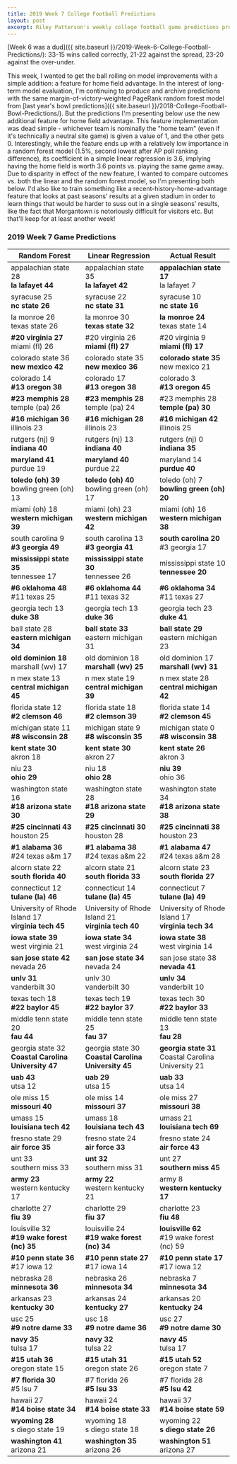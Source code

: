 ```yaml
---
title: 2019 Week 7 College Football Predictions
layout: post
excerpt: Riley Patterson's weekly college football game predictions produced from a gradually improving pagerank-based model. Updated with comparisons to actual results as those results come in.
---
```


[Week 6 was a dud]({{ site.baseurl }}/2019-Week-6-College-Football-Predictions/): 33-15 wins called correctly, 21-22 against the spread, 23-20 against the over-under.

This week, I wanted to get the ball rolling on model improvements with a simple addition: a feature for home field advantage. In the interest of long-term model evaluation, I'm continuing to produce and archive predictions with the same margin-of-victory-weighted PageRank random forest model from [last year's bowl predictions]({{ site.baseurl }}/2018-College-Football-Bowl-Predictions/). But the predictions I'm presenting below use the new additional feature for home field advantage. This feature implementation was dead simple - whichever team is nominally the "home team" (even if it's technically a neutral site game) is given a value of 1, and the other gets 0. Interestingly, while the feature ends up with a relatively low importance in a random forest model (1.5%, second lowest after AP poll ranking difference), its coefficient in a simple linear regression is 3.6, implying having the home field is worth 3.6 points vs. playing the same game away. Due to disparity in effect of the new feature, I wanted to compare outcomes vs. both the linear and the random forest model, so I'm presenting both below. I'd also like to train something like a recent-history-home-advantage feature that looks at past seasons' results at a given stadium in order to learn things that would be harder to suss out in a single seasons' results, like the fact that Morgantown is notoriously difficult for visitors etc. But that'll keep for at least another week! 

### 2019 Week 7 Game Predictions

| Random Forest | Linear Regression | Actual Result |
|---------------|-------------------|---------------|
| appalachian state 28<br>**la lafayet 44** | appalachian state 35<br>**la lafayet 42** | **appalachian state 17**<br>la lafayet 7 |
| syracuse 25<br>**nc state 26** | syracuse 22<br>**nc state 31** | syracuse 10<br>**nc state 16** |
| la monroe 26<br>texas state 26 | la monroe 30<br>**texas state 32** | **la monroe 24**<br>texas state 14 |
| **#20 virginia 27**<br>miami (fl) 26 | #20 virginia 26<br>**miami (fl) 27** | #20 virginia 9<br>**miami (fl) 17** |
| colorado state 36<br>**new mexico 42** | colorado state 35<br>**new mexico 36** | **colorado state 35**<br>new mexico 21 |
| colorado 14<br>**#13 oregon 38** | colorado 17<br>**#13 oregon 38** | colorado 3<br>**#13 oregon 45** |
| **#23 memphis 28**<br>temple (pa) 26 | **#23 memphis 28**<br>temple (pa) 24 | #23 memphis 28<br>**temple (pa) 30** |
| **#16 michigan 36**<br>illinois 23 | **#16 michigan 28**<br>illinois 23 | **#16 michigan 42**<br>illinois 25 |
| rutgers (nj) 9<br>**indiana 40** | rutgers (nj) 13<br>**indiana 40** | rutgers (nj) 0<br>**indiana 35** |
| **maryland 41**<br>purdue 19 | **maryland 40**<br>purdue 22 | maryland 14<br>**purdue 40** |
| **toledo (oh) 39**<br>bowling green (oh) 13 | **toledo (oh) 40**<br>bowling green (oh) 17 | toledo (oh) 7<br>**bowling green (oh) 20** |
| miami (oh) 18<br>**western michigan 39** | miami (oh) 23<br>**western michigan 42** | miami (oh) 16<br>**western michigan 38** |
| south carolina 9<br>**#3 georgia 49** | south carolina 13<br>**#3 georgia 41** | **south carolina 20**<br>#3 georgia 17 |
| **mississippi state 35**<br>tennessee 17 | **mississippi state 30**<br>tennessee 26 | mississippi state 10<br>**tennessee 20** |
| **#6 oklahoma 48**<br>#11 texas 25 | **#6 oklahoma 44**<br>#11 texas 32 | **#6 oklahoma 34**<br>#11 texas 27 |
| georgia tech 13<br>**duke 38** | georgia tech 13<br>**duke 36** | georgia tech 23<br>**duke 41** |
| ball state 28<br>**eastern michigan 34** | **ball state 33**<br>eastern michigan 31 | **ball state 29**<br>eastern michigan 23 |
| **old dominion 18**<br>marshall (wv) 17 | old dominion 18<br>**marshall (wv) 25** | old dominion 17<br>**marshall (wv) 31** |
| n mex state 13<br>**central michigan 45** | n mex state 19<br>**central michigan 39** | n mex state 28<br>**central michigan 42** |
| florida state 12<br>**#2 clemson 46** | florida state 18<br>**#2 clemson 39** | florida state 14<br>**#2 clemson 45** |
| michigan state 11<br>**#8 wisconsin 28** | michigan state 9<br>**#8 wisconsin 35** | michigan state 0<br>**#8 wisconsin 38** |
| **kent state 30**<br>akron 18 | **kent state 30**<br>akron 27 | **kent state 26**<br>akron 3 |
| niu 23<br>**ohio 29** | niu 18<br>**ohio 28** | **niu 39**<br>ohio 36 |
| washington state 16<br>**#18 arizona state 30** | washington state 28<br>**#18 arizona state 29** | washington state 34<br>**#18 arizona state 38** |
| **#25 cincinnati 43**<br>houston 25 | **#25 cincinnati 30**<br>houston 28 | **#25 cincinnati 38**<br>houston 23 |
| **#1 alabama 36**<br>#24 texas a&m 17 | **#1 alabama 38**<br>#24 texas a&m 22 | **#1 alabama 47**<br>#24 texas a&m 28 |
| alcorn state 22<br>**south florida 40** | alcorn state 21<br>**south florida 33** | alcorn state 23<br>**south florida 27** |
| connecticut 12<br>**tulane (la) 46** | connecticut 14<br>**tulane (la) 45** | connecticut 7<br>**tulane (la) 49** |
| University of Rhode Island 17<br>**virginia tech 45** | University of Rhode Island 21<br>**virginia tech 40** | University of Rhode Island 17<br>**virginia tech 34** |
| **iowa state 39**<br>west virginia 21 | **iowa state 34**<br>west virginia 24 | **iowa state 38**<br>west virginia 14 |
| **san jose state 42**<br>nevada 26 | **san jose state 34**<br>nevada 24 | san jose state 38<br>**nevada 41** |
| **unlv 31**<br>vanderbilt 30 | unlv 30<br>vanderbilt 30 | **unlv 34**<br>vanderbilt 10 |
| texas tech 18<br>**#22 baylor 45** | texas tech 19<br>**#22 baylor 37** | texas tech 30<br>**#22 baylor 33** |
| middle tenn state 20<br>**fau 44** | middle tenn state 25<br>**fau 37** | middle tenn state 13<br>**fau 28** |
| georgia state 32<br>**Coastal Carolina University 47** | georgia state 30<br>**Coastal Carolina University 45** | **georgia state 31**<br>Coastal Carolina University 21 |
| **uab 43**<br>utsa 12 | **uab 29**<br>utsa 15 | **uab 33**<br>utsa 14 |
| ole miss 15<br>**missouri 40** | ole miss 14<br>**missouri 37** | ole miss 27<br>**missouri 38** |
| umass 15<br>**louisiana tech 42** | umass 18<br>**louisiana tech 43** | umass 21<br>**louisiana tech 69** |
| fresno state 29<br>**air force 35** | fresno state 24<br>**air force 33** | fresno state 24<br>**air force 43** |
| unt 33<br>southern miss 33 | **unt 32**<br>southern miss 31 | unt 27<br>**southern miss 45** |
| **army 23**<br>western kentucky 17 | **army 22**<br>western kentucky 21 | army 8<br>**western kentucky 17** |
| charlotte 27<br>**fiu 39** | charlotte 29<br>**fiu 37** | charlotte 23<br>**fiu 48** |
| louisville 32<br>**#19 wake forest (nc) 35** | louisville 24<br>**#19 wake forest (nc) 34** | **louisville 62**<br>#19 wake forest (nc) 59 |
| **#10 penn state 36**<br>#17 iowa 12 | **#10 penn state 27**<br>#17 iowa 14 | **#10 penn state 17**<br>#17 iowa 12 |
| nebraska 28<br>**minnesota 36** | nebraska 26<br>**minnesota 34** | nebraska 7<br>**minnesota 34** |
| arkansas 23<br>**kentucky 30** | arkansas 24<br>**kentucky 27** | arkansas 20<br>**kentucky 24** |
| usc 25<br>**#9 notre dame 33** | usc 18<br>**#9 notre dame 36** | usc 27<br>**#9 notre dame 30** |
| **navy 35**<br>tulsa 17 | **navy 32**<br>tulsa 22 | **navy 45**<br>tulsa 17 |
| **#15 utah 36**<br>oregon state 15 | **#15 utah 31**<br>oregon state 26 | **#15 utah 52**<br>oregon state 7 |
| **#7 florida 30**<br>#5 lsu 7 | #7 florida 26<br>**#5 lsu 33** | #7 florida 28<br>**#5 lsu 42** |
| hawaii 27<br>**#14 boise state 34** | hawaii 24<br>**#14 boise state 33** | hawaii 37<br>**#14 boise state 59** |
| **wyoming 28**<br>s diego state 19 | wyoming 18<br>s diego state 18 | wyoming 22<br>**s diego state 26** |
| **washington 41**<br>arizona 21 | **washington 35**<br>arizona 26 | **washington 51**<br>arizona 27 |
